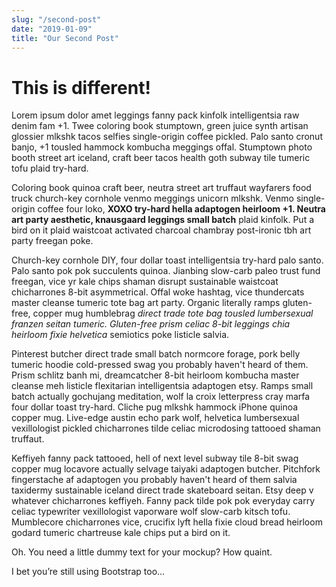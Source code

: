 ```yaml
---
slug: "/second-post"
date: "2019-01-09"
title: "Our Second Post"
---
```


# This is different!

Lorem ipsum dolor amet leggings fanny pack kinfolk intelligentsia raw denim fam +1. Twee coloring book stumptown, green juice synth artisan glossier mlkshk tacos selfies single-origin coffee pickled. Palo santo cronut banjo, +1 tousled hammock kombucha meggings offal. Stumptown photo booth street art iceland, craft beer tacos health goth subway tile tumeric tofu plaid try-hard.

Coloring book quinoa craft beer, neutra street art truffaut wayfarers food truck church-key cornhole venmo meggings unicorn mlkshk. Venmo single-origin coffee four loko, **XOXO try-hard hella adaptogen heirloom +1. Neutra art party aesthetic, knausgaard leggings small batch** plaid kinfolk. Put a bird on it plaid waistcoat activated charcoal chambray post-ironic tbh art party freegan poke.

Church-key cornhole DIY, four dollar toast intelligentsia try-hard palo santo. Palo santo pok pok succulents quinoa. Jianbing slow-carb paleo trust fund freegan, vice yr kale chips shaman disrupt sustainable waistcoat chicharrones 8-bit asymmetrical. Offal woke hashtag, vice thundercats master cleanse tumeric tote bag art party. Organic literally ramps gluten-free, copper mug humblebrag *direct trade tote bag tousled lumbersexual franzen seitan tumeric. Gluten-free prism celiac 8-bit leggings chia heirloom fixie helvetica* semiotics poke listicle salvia.

Pinterest butcher direct trade small batch normcore forage, pork belly tumeric hoodie cold-pressed swag you probably haven't heard of them. Prism schlitz banh mi, dreamcatcher 8-bit heirloom kombucha master cleanse meh listicle flexitarian intelligentsia adaptogen etsy. Ramps small batch actually gochujang meditation, wolf la croix letterpress cray marfa four dollar toast try-hard. Cliche pug mlkshk hammock iPhone quinoa copper mug. Live-edge austin echo park wolf, helvetica lumbersexual vexillologist pickled chicharrones tilde celiac microdosing tattooed shaman truffaut.

Keffiyeh fanny pack tattooed, hell of next level subway tile 8-bit swag copper mug locavore actually selvage taiyaki adaptogen butcher. Pitchfork fingerstache af adaptogen you probably haven't heard of them salvia taxidermy sustainable iceland direct trade skateboard seitan. Etsy deep v whatever chicharrones keffiyeh. Fanny pack tilde pok pok everyday carry celiac typewriter vexillologist vaporware wolf slow-carb kitsch tofu. Mumblecore chicharrones vice, crucifix lyft hella fixie cloud bread heirloom godard tumeric chartreuse kale chips put a bird on it.

Oh. You need a little dummy text for your mockup? How quaint.

I bet you’re still using Bootstrap too…